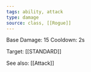 ```yaml
---
tags: ability, attack
type: damage
source: class, [[Rogue]]
---
```


Base Damage: 15
Cooldown: 2s

Target: [[STANDARD]]

See also: [[Attack]]